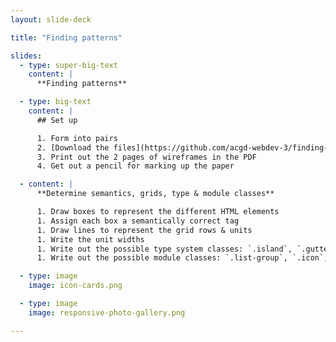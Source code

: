 ```yaml
---
layout: slide-deck

title: "Finding patterns"

slides:
  - type: super-big-text
    content: |
      **Finding patterns**

  - type: big-text
    content: |
      ## Set up

      1. Form into pairs
      2. [Download the files](https://github.com/acgd-webdev-3/finding-patterns/archive/gh-pages.zip)
      3. Print out the 2 pages of wireframes in the PDF
      4. Get out a pencil for marking up the paper

  - content: |
      **Determine semantics, grids, type & module classes**

      1. Draw boxes to represent the different HTML elements
      1. Assign each box a semantically correct tag
      1. Draw lines to represent the grid rows & units
      1. Write the unit widths
      1. Write out the possible type system classes: `.island`, `.gutter`, `.pad`, `.push`, etc.
      1. Write out the possible module classes: `.list-group`, `.icon`, `.btn`, `.embed`, etc.

  - type: image
    image: icon-cards.png

  - type: image
    image: responsive-photo-gallery.png

---
```

